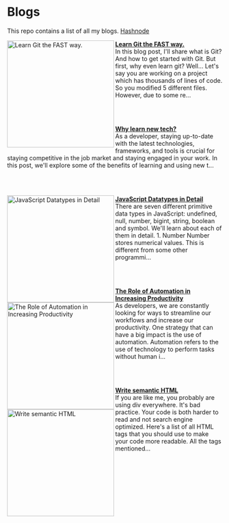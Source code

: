 # Blogs
This repo contains a list of all my blogs.
[Hashnode](https://sammaji.hashnode.dev)

<!-- HASHNODE_BLOG:START -->
<p align="left">
<a href="https://sammaji.hashnode.dev//learn-git-the-fast-way" title="Learn Git the FAST way."><img src="https://cdn.hashnode.com/res/hashnode/image/upload/v1672992256130/7106a50c-35c4-45d1-a3ec-9a1bdff8dfdf.png" alt="Learn Git the FAST way." width="250px" align="left" /></a>
<a href="https://sammaji.hashnode.dev//learn-git-the-fast-way" title="Learn Git the FAST way."><strong>Learn Git the FAST way.</strong></a>
<br/> In this blog post, I'll share what is Git? And how to get started with Git.
But first, why even learn git? Well... Let's say you are working on a project which has thousands of lines of code. So you modified 5 different files. However, due to some re... </p> <br/> <br/>
<p align="left">

<a href="https://sammaji.hashnode.dev//why-learn-new-tech" title="Why learn new tech?"><strong>Why learn new tech?</strong></a>
<br/> As a developer, staying up-to-date with the latest technologies, frameworks, and tools is crucial for staying competitive in the job market and staying engaged in your work. In this post, we'll explore some of the benefits of learning and using new t... </p> <br/> <br/>
<p align="left">
<a href="https://sammaji.hashnode.dev//javascript-datatypes-in-detail" title="JavaScript Datatypes in Detail"><img src="https://cdn.hashnode.com/res/hashnode/image/upload/v1673183541921/c5a26c22-ee47-4cb4-ab76-ca661fefc1c1.png" alt="JavaScript Datatypes in Detail" width="250px" align="left" /></a>
<a href="https://sammaji.hashnode.dev//javascript-datatypes-in-detail" title="JavaScript Datatypes in Detail"><strong>JavaScript Datatypes in Detail</strong></a>
<br/> There are seven different primitive data types in JavaScript: undefined, null, number, bigint, string, boolean and symbol. We'll learn about each of them in detail.
1. Number
Number stores numerical values. This is different from some other programmi... </p> <br/> <br/>
<p align="left">
<a href="https://sammaji.hashnode.dev//the-role-of-automation-in-increasing-productivity" title="The Role of Automation in Increasing Productivity"><img src="https://cdn.hashnode.com/res/hashnode/image/upload/v1673109354075/9f65325e-1736-4703-9412-e53b9b66512a.png" alt="The Role of Automation in Increasing Productivity" width="250px" align="left" /></a>
<a href="https://sammaji.hashnode.dev//the-role-of-automation-in-increasing-productivity" title="The Role of Automation in Increasing Productivity"><strong>The Role of Automation in Increasing Productivity</strong></a>
<br/> As developers, we are constantly looking for ways to streamline our workflows and increase our productivity. One strategy that can have a big impact is the use of automation. Automation refers to the use of technology to perform tasks without human i... </p> <br/> <br/>
<p align="left">
<a href="https://sammaji.hashnode.dev//write-semantic-html" title="Write semantic HTML"><img src="https://cdn.hashnode.com/res/hashnode/image/upload/v1671213645879/1Z9N-1nvK.jpeg" alt="Write semantic HTML" width="250px" align="left" /></a>
<a href="https://sammaji.hashnode.dev//write-semantic-html" title="Write semantic HTML"><strong>Write semantic HTML</strong></a>
<br/> If you are like me, you probably are using div everywhere. It's bad practice. Your code is both harder to read and not search engine optimized. Here's a list of all HTML tags that you should use to make your code more readable.
All the tags mentioned... </p> <br/> <br/>
<!-- HASHNODE_BLOG:END -->
